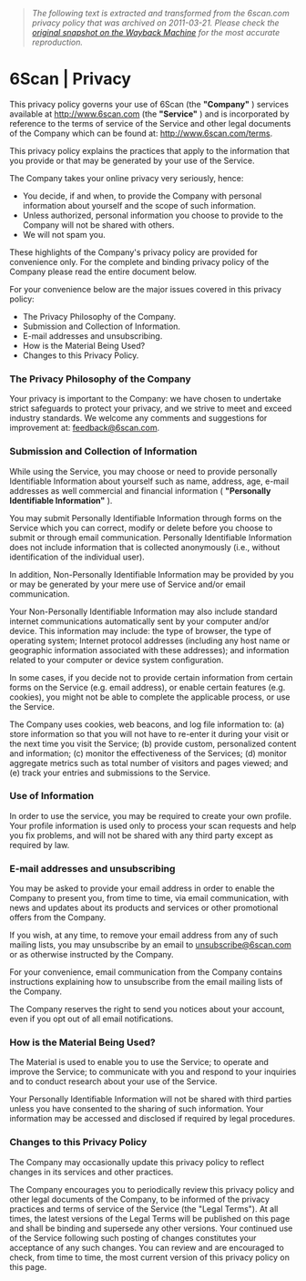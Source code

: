 > *The following text is extracted and transformed from the 6scan.com privacy policy that was archived on 2011-03-21. Please check the [original snapshot on the Wayback Machine](https://web.archive.org/web/20110321024819id_/http%3A//6scan.com/privacy) for the most accurate reproduction.*

# 6Scan | Privacy

This privacy policy governs your use of 6Scan (the **"Company"** ) services available at http://www.6scan.com (the **"Service"** ) and is incorporated by reference to the terms of service of the Service and other legal documents of the Company which can be found at: <http://www.6scan.com/terms>. 

This privacy policy explains the practices that apply to the information that you provide or that may be generated by your use of the Service. 

The Company takes your online privacy very seriously, hence: 

  * You decide, if and when, to provide the Company with personal information about yourself and the scope of such information. 
  * Unless authorized, personal information you choose to provide to the Company will not be shared with others. 
  * We will not spam you.



These highlights of the Company's privacy policy are provided for convenience only. For the complete and binding privacy policy of the Company please read the entire document below. 

For your convenience below are the major issues covered in this privacy policy: 

  * The Privacy Philosophy of the Company. 
  * Submission and Collection of Information. 
  * E-mail addresses and unsubscribing. 
  * How is the Material Being Used? 
  * Changes to this Privacy Policy. 



### The Privacy Philosophy of the Company

Your privacy is important to the Company: we have chosen to undertake strict safeguards to protect your privacy, and we strive to meet and exceed industry standards. We welcome any comments and suggestions for improvement at: [feedback@6scan.com](mailto:feedback@6scan.com). 

### Submission and Collection of Information

While using the Service, you may choose or need to provide personally Identifiable Information about yourself such as name, address, age, e-mail addresses as well commercial and financial information ( **"Personally Identifiable Information"** ). 

You may submit Personally Identifiable Information through forms on the Service which you can correct, modify or delete before you choose to submit or through email communication. Personally Identifiable Information does not include information that is collected anonymously (i.e., without identification of the individual user). 

In addition, Non-Personally Identifiable Information may be provided by you or may be generated by your mere use of Service and/or email communication. 

Your Non-Personally Identifiable Information may also include standard internet communications automatically sent by your computer and/or device. This information may include: the type of browser, the type of operating system; Internet protocol addresses (including any host name or geographic information associated with these addresses); and information related to your computer or device system configuration. 

In some cases, if you decide not to provide certain information from certain forms on the Service (e.g. email address), or enable certain features (e.g. cookies), you might not be able to complete the applicable process, or use the Service. 

The Company uses cookies, web beacons, and log file information to: (a) store information so that you will not have to re-enter it during your visit or the next time you visit the Service; (b) provide custom, personalized content and information; (c) monitor the effectiveness of the Services; (d) monitor aggregate metrics such as total number of visitors and pages viewed; and (e) track your entries and submissions to the Service. 

### Use of Information 

In order to use the service, you may be required to create your own profile. Your profile information is used only to process your scan requests and help you fix problems, and will not be shared with any third party except as required by law.

### E-mail addresses and unsubscribing 

You may be asked to provide your email address in order to enable the Company to present you, from time to time, via email communication, with news and updates about its products and services or other promotional offers from the Company. 

If you wish, at any time, to remove your email address from any of such mailing lists, you may unsubscribe by an email to [unsubscribe@6scan.com](mailto:unsubscribe@6scan.com) or as otherwise instructed by the Company. 

For your convenience, email communication from the Company contains instructions explaining how to unsubscribe from the email mailing lists of the Company. 

The Company reserves the right to send you notices about your account, even if you opt out of all email notifications. 

### How is the Material Being Used? 

The Material is used to enable you to use the Service; to operate and improve the Service; to communicate with you and respond to your inquiries and to conduct research about your use of the Service. 

Your Personally Identifiable Information will not be shared with third parties unless you have consented to the sharing of such information. Your information may be accessed and disclosed if required by legal procedures. 

### Changes to this Privacy Policy 

The Company may occasionally update this privacy policy to reflect changes in its services and other practices. 

The Company encourages you to periodically review this privacy policy and other legal documents of the Company, to be informed of the privacy practices and terms of service of the Service (the "Legal Terms"). At all times, the latest versions of the Legal Terms will be published on this page and shall be binding and supersede any other versions. Your continued use of the Service following such posting of changes constitutes your acceptance of any such changes. You can review and are encouraged to check, from time to time, the most current version of this privacy policy on this page. 
